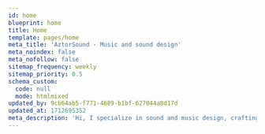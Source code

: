 ```yaml
---
id: home
blueprint: home
title: Home
template: pages/home
meta_title: 'AztorSound - Music and sound design'
meta_noindex: false
meta_nofollow: false
sitemap_frequency: weekly
sitemap_priority: 0.5
schema_custom:
  code: null
  mode: htmlmixed
updated_by: 9cb64ab5-f771-4689-b1bf-627044a8d17d
updated_at: 1712695352
meta_description: 'Hi, I specialize in sound and music design, crafting captivating auditory experiences to elevate your projects and engage your audience.'
---
```


